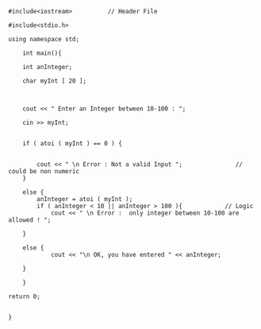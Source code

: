 	#include<iostream>			// Header File

	#include<stdio.h>
	
	using namespace std;
		
		int main(){
		
		int anInteger;
		
		char myInt [ 20 ];
		
		
		
		cout << " Enter an Integer between 10-100 : ";
		
		cin >> myInt;
		
		
		if ( atoi ( myInt ) == 0 ) {
			
			
			cout << " \n Error : Not a valid Input ";               // could be non numeric 
		}
		
		else {
			anInteger = atoi ( myInt );
			if ( anInteger < 10 || anInteger > 100 ){            // Logic
				cout << " \n Error :  only integer between 10-100 are allowed ! ";  
		
		}
		
		else {
				cout << "\n OK, you have entered " << anInteger;
		
		}
		
		}
	
	return 0;
	
	
	}
	
